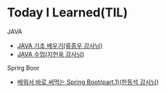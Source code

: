 # Today I Learned(TIL)

JAVA

- [JAVA 기초 베우기(류종우 강사님)](<https://github.com/Louis425/TIL/blob/main/JAVA/JAVA%20%EA%B8%B0%EC%B4%88%20%EB%B0%B0%EC%9A%B0%EA%B8%B0%20(%EC%9D%B8%EA%B0%95%20%EB%A5%98%EC%A2%85%EC%9A%B0%20%EA%B0%95%EC%82%AC%EB%8B%98).md>)
- [JAVA 수업(지헌욱 강사님)](<https://github.com/Louis425/TIL/blob/main/JAVA/JAVA%20%EC%88%98%EC%97%85%20(%EC%A7%80%ED%97%8C%EA%B5%AD%20%EA%B0%95%EC%82%AC%EB%8B%98).md>)

Sprirg Boor

- [배워서 바로 써먹는 Spring Boot(part.1)(한동석 강사님)](<https://github.com/Louis425/TIL/blob/main/Spring%20Boot/%EB%B0%B0%EC%9B%8C%EC%84%9C%20%EB%B0%94%EB%A1%9C%20%EC%8D%A8%EB%A8%B9%EB%8A%94%20Spring%20Boot(part.1)%20(%ED%95%9C%EB%8F%99%EC%84%9D%20%EA%B0%95%EC%82%AC)%20.md>)
